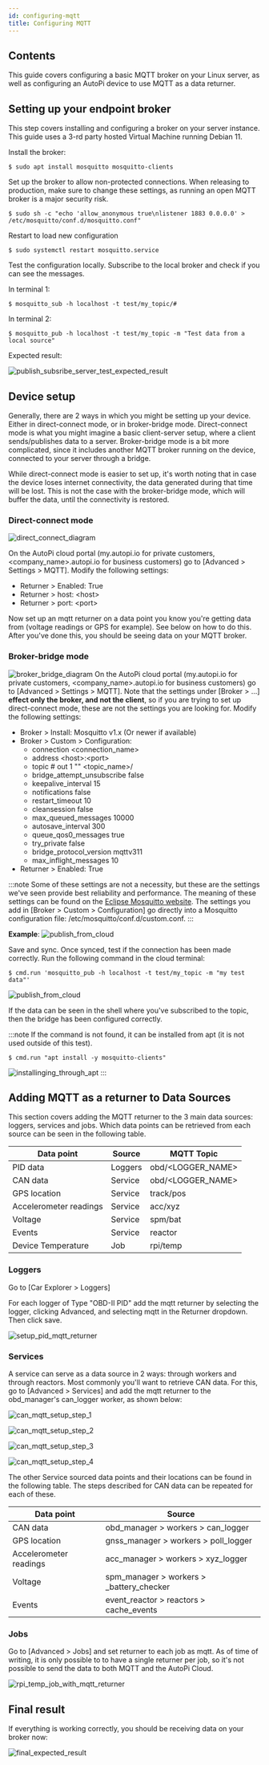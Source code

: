 ```yaml
---
id: configuring-mqtt
title: Configuring MQTT
---
```


## Contents
This guide covers configuring a basic MQTT broker on your Linux server, as well as configuring an AutoPi device to use MQTT as a data returner. 

## Setting up your endpoint broker
This step covers installing and configuring a broker on your server instance. This guide uses a 3-rd party hosted Virtual Machine running Debian 11.

Install the broker:
    
    $ sudo apt install mosquitto mosquitto-clients

Set up the broker to allow non-protected connections. When releasing to production, make sure to change these settings, as running an open MQTT broker is a major security risk.
    
    $ sudo sh -c "echo 'allow_anonymous true\nlistener 1883 0.0.0.0' > /etc/mosquitto/conf.d/mosquitto.conf"

Restart to load new configuration
    
    $ sudo systemctl restart mosquitto.service

Test the configuration locally. Subscribe to the local broker and check if you can see the messages.

In terminal 1:

    $ mosquitto_sub -h localhost -t test/my_topic/#

In terminal 2:

    $ mosquitto_pub -h localhost -t test/my_topic -m "Test data from a local source"

Expected result:

![publish_subsribe_server_test_expected_result](/img/guides/configuring_MQTT/pub_sub_server_test.png)

## Device setup

Generally, there are 2 ways in which you might be setting up your device. Either in direct-connect mode, or in broker-bridge mode. Direct-connect mode is what you might imagine a basic client-server setup, where a client sends/publishes data to a server. Broker-bridge mode is a bit more complicated, since it includes another MQTT broker running on the device, connected to your server through a bridge.

While direct-connect mode is easier to set up, it's worth noting that in case the device loses internet connectivity, the data generated during that time will be lost. This is not the case with the broker-bridge mode, which will buffer the data, until the connectivity is restored.


### Direct-connect mode
![direct_connect_diagram](/img/guides/configuring_MQTT/direct-connect_diagram.png)

On the AutoPi cloud portal (my.autopi.io for private customers, <company_name>.autopi.io for business customers) go to [Advanced > Settings > MQTT]. Modify the following settings:

- Returner > Enabled: True
- Returner > host: <host\>
- Returner > port: <port\>

Now set up an mqtt returner on a data point you know you're getting data from (voltage readings or GPS for example). See below on how to do this. After you've done this, you should be seeing data on your MQTT broker. 

### Broker-bridge mode
![broker_bridge_diagram](/img/guides/configuring_MQTT/broker-bridge_diagram.png)
On the AutoPi cloud portal (my.autopi.io for private customers, <company_name>.autopi.io for business customers) go to [Advanced > Settings > MQTT]. Note that the settings under [Broker > ...] **effect only the broker, and not the client**, so if you are trying to set up direct-connect mode, these are not the settings you are looking for. Modify the following settings:

- Broker > Install: Mosquitto v1.x  (Or newer if available)
- Broker > Custom > Configuration:
    - connection <connection_name>
    - address <host\>:<port\>
    - topic # out 1 "" <topic_name\>/
    - bridge_attempt_unsubscribe false
    - keepalive_interval 15
    - notifications false
    - restart_timeout 10
    - cleansession false
    - max_queued_messages 10000
    - autosave_interval 300
    - queue_qos0_messages true
    - try_private false
    - bridge_protocol_version mqttv311
    - max_inflight_messages 10
- Returner > Enabled: True

:::note
Some of these settings are not a necessity, but these are the settings we've seen provide best reliability and performance. The meaning of these settings can be found on the [Eclipse Mosquitto website](https://mosquitto.org/man/mosquitto-conf-5.html). The settings you add in [Broker > Custom > Configuration] go directly into a Mosquitto configuration file: /etc/mosquitto/conf.d/custom.conf.
:::

**Example**:
![publish_from_cloud](/img/guides/configuring_MQTT/mqtt_settings_example.png)

Save and sync. Once synced, test if the connection has been made correctly. Run the following command in the cloud terminal:

    $ cmd.run 'mosquitto_pub -h localhost -t test/my_topic -m "my test data"' 


![publish_from_cloud](/img/guides/configuring_MQTT/pub_from_cloud.png)

If the data can be seen in the shell where you've subscribed to the topic, then the bridge has been configured correctly.

:::note
If the command is not found, it can be installed from apt (it is not used outside of this test).

    $ cmd.run "apt install -y mosquitto-clients"

![installinging_through_apt](/img/guides/configuring_MQTT/installing_mosq_clients.png)
:::

## Adding MQTT as a returner to Data Sources

This section covers adding the MQTT returner to the 3 main data sources: loggers, services and jobs. Which data points can be retrieved from each source can be seen in the following table.

| **Data point**         | **Source** |**MQTT Topic**      |
|------------------------|------------|--------------------|
| PID data               | Loggers    |obd/<LOGGER_NAME\>  |
| CAN data               | Service    |obd/<LOGGER_NAME\>  |
| GPS location           | Service    |track/pos           |
| Accelerometer readings | Service    |acc/xyz             |
| Voltage                | Service    |spm/bat             |
| Events                 | Service    |reactor             |
| Device Temperature     | Job        |rpi/temp            |

### Loggers

Go to [Car Explorer > Loggers]

For each logger of Type "OBD-II PID" add the mqtt returner by selecting the logger, clicking Advanced, and selecting mqtt in the Returner dropdown. Then click save.

![setup_pid_mqtt_returner](/img/guides/configuring_MQTT/pid_mqtt_setup.png)

### Services
A service can serve as a data source in 2 ways: through workers and through reactors. Most commonly you'll want to retrieve CAN data. For this, go to [Advanced > Services] and add the mqtt returner to the obd_manager's can_logger worker, as shown below:

![can_mqtt_setup_step_1](/img/guides/configuring_MQTT/can_mqtt_setup_1.png)

![can_mqtt_setup_step_2](/img/guides/configuring_MQTT/can_mqtt_setup_2.png)

![can_mqtt_setup_step_3](/img/guides/configuring_MQTT/can_mqtt_setup_3.png)

![can_mqtt_setup_step_4](/img/guides/configuring_MQTT/can_mqtt_setup_4.png)

The other Service sourced data points and their locations can be found in the following table. The steps described for CAN data can be repeated for each of these.

| **Data point**         | **Source**                               |
|------------------------|------------------------------------------|
| CAN data               | obd_manager > workers > can_logger       |
| GPS location           | gnss_manager > workers > poll_logger     |
| Accelerometer readings | acc_manager > workers > xyz_logger       |
| Voltage                | spm_manager > workers > _battery_checker |
| Events                 | event_reactor > reactors > cache_events  |

### Jobs
Go to [Advanced > Jobs] and set returner to each job as mqtt. As of time of writing, it is only possible to to have a single returner per job, so it's not possible to send the data to both MQTT and the AutoPi Cloud.

![rpi_temp_job_with_mqtt_returner](/img/guides/configuring_MQTT/rpi_temp_job_with_mqtt_returner.png)

## Final result

If everything is working correctly, you should be receiving data on your broker now:

![final_expected_result](/img/guides/configuring_MQTT/final_result.png)

